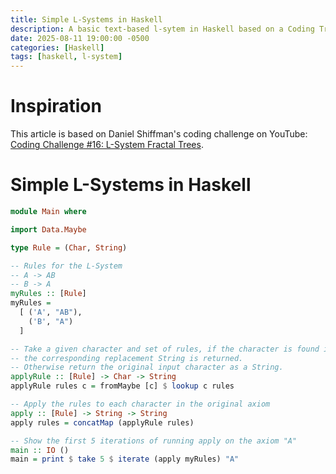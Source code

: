 ```yaml
---
title: Simple L-Systems in Haskell
description: A basic text-based l-sytem in Haskell based on a Coding Train episode
date: 2025-08-11 19:00:00 -0500
categories: [Haskell]
tags: [haskell, l-system]
---
```


# Inspiration

This article is based on Daniel Shiffman's coding challenge on YouTube: [Coding Challenge #16: L-System Fractal Trees](https://www.youtube.com/watch?v=E1B4UoSQMFw).

# Simple L-Systems in Haskell

```haskell
module Main where

import Data.Maybe

type Rule = (Char, String)

-- Rules for the L-System
-- A -> AB
-- B -> A
myRules :: [Rule]
myRules =
  [ ('A', "AB"),
    ('B', "A")
  ]

-- Take a given character and set of rules, if the character is found in the rules
-- the corresponding replacement String is returned.
-- Otherwise return the original input character as a String.
applyRule :: [Rule] -> Char -> String
applyRule rules c = fromMaybe [c] $ lookup c rules

-- Apply the rules to each character in the original axiom
apply :: [Rule] -> String -> String
apply rules = concatMap (applyRule rules)

-- Show the first 5 iterations of running apply on the axiom "A"
main :: IO ()
main = print $ take 5 $ iterate (apply myRules) "A"
```
